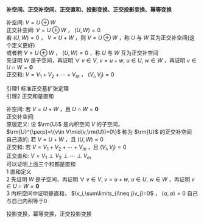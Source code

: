 **补空间、正交补空间、正交直和、投影变换、正交投影变换、幂等变换**  
  
补空间:  $V=U\oplus W$  
正交补空间:  $V=U\oplus W$ ， $(U,W)=0$  
若 $(U,W)=0$ ， $V=U+W$ ，则 $V=U\oplus W$ ，称 $U$ 与 $W$ 互为正交补空间(这个定义更好)  
或者若 $V=U\oplus W$ ， $(U,W)=0$ ，称 $U$ 与 $W$ 互为正交补空间  
先证明 $W$ 是子空间，再证明 $\forall\ v\in V,\ v=u+w,\ u\in U,\ w\in W$ ，再证明 $v\in U\cap W=\mathbf0$  
正交和:  $V=V_1+V_2+\cdots+V_m$ ， $(V_i,V_j)=0$  
  
引理1 标准正交基扩张定理  
引理2 正交和是直和  
  
补空间: 若 $V=U+W$ ，且 $U\cap W=\mathbf0$  
正交补空间:  
原版定义: 设 $\rm{U}$ 是内积空间 $V$ 的子空间，  
 $\rm{U}^{\perp}=\{v\in V\mid(v,\rm{U})=0\}$ 称为 $\rm{U}$ 的正交补空间  
自己造的: 若 $V=U+W$ ，且 $(U,W)=0$  
正交和: 若 $V=V_1+V_2+\cdots+V_m$ ，且 $(V_i,V_j)=0$  
正交直和:  $V=V_1\perp V_2\perp\cdots\perp V_m$  
可以证明上面三个和都是直和  
1 直和定义  
2 先证明 $W$ 是子空间，再证明 $\forall\ v\in V,\ v=u+w,\ u\in U,\ w\in W$ ，再证明 $v\in U\cap W=\mathbf0$  
3 内积空间中证明是直和， $(v_i,\sum\limits_{i\neq j}v_j)=0$ ， $(\alpha,\alpha)=0$ 自己与自己内积等于0  
  
投影变换，幂等变换，正交投影变换  
